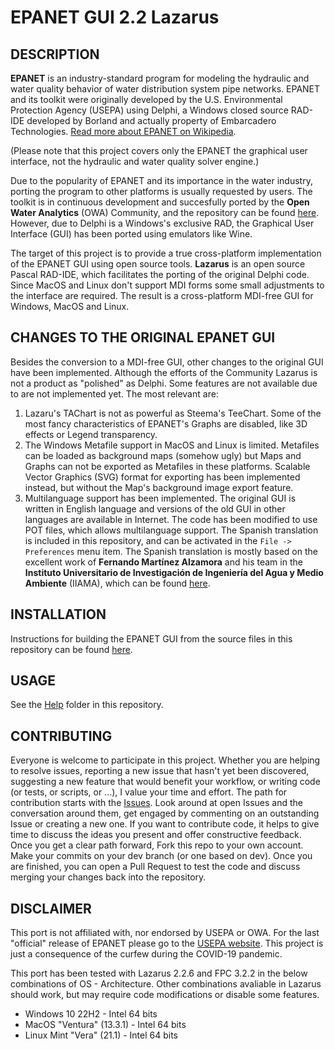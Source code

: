 EPANET GUI 2.2 Lazarus
======

## DESCRIPTION

**EPANET** is an industry-standard program for modeling the hydraulic and water quality behavior of water distribution system pipe networks. EPANET and its toolkit were originally developed by the U.S. Environmental Protection Agency (USEPA) using Delphi, a Windows closed source RAD-IDE developed by Borland and actually property of Embarcadero Technologies. [Read more about EPANET on Wikipedia](https://en.wikipedia.org/wiki/EPANET). 

(Please note that this project covers only the EPANET the graphical user interface, not the hydraulic and water quality solver engine.)

Due to the popularity of EPANET and its importance in the water industry, porting the program to other platforms is usually requested by users. The toolkit is in continuous development and succesfully ported by the **Open Water Analytics** (OWA) Community, and the repository can be found [here](https://github.com/OpenWaterAnalytics/EPANET/). However, due to Delphi is a Windows's exclusive RAD, the Graphical User Interface (GUI) has been ported using emulators like Wine.

The target of this project is to provide a true cross-platform implementation of the EPANET GUI using open source tools. **Lazarus** is an open source Pascal RAD-IDE, which facilitates the porting of the original Delphi code. Since MacOS and Linux don't support MDI forms some small adjustments to the interface are required. The result is a cross-platform MDI-free GUI for Windows, MacOS and Linux.

## CHANGES TO THE ORIGINAL EPANET GUI

Besides the conversion to a MDI-free GUI, other changes to the original GUI have been implemented. Although the efforts of the Community Lazarus is not a product as "polished" as Delphi. Some features are not available due to are not implemented yet. The most relevant are:
1. Lazaru's TAChart is not as powerful as Steema's TeeChart. Some of the most fancy characteristics of EPANET's Graphs are disabled, like 3D effects or Legend transparency.
2. The Windows Metafile support in MacOS and Linux is limited. Metafiles can be loaded as background maps (somehow ugly) but Maps and Graphs can not be exported as Metafiles in these platforms. Scalable Vector Graphics (SVG) format for exporting has been implemented instead, but without the Map's background image export feature.
3. Multilanguage support has been implemented. The original GUI is written in English language and versions of the old GUI in other languages are available in Internet. The code has been modified to use POT files, which allows multilanguage support. The Spanish translation is included in this repository, and can be activated in the `File -> Preferences` menu item. The Spanish translation is mostly based on the excellent work of **Fernando Martínez Alzamora** and his team in the **Instituto Universitario de Investigación de Ingeniería del Agua y Medio Ambiente** (IIAMA), which can be found [here](https://www.iiama.upv.es/iiama/es/transferencia/software/epanet-esp.html).  


## INSTALLATION

Instructions for building the EPANET GUI from the source files in this repository can be found [here](https://github.com/OpenWaterAnalytics/EPANET/blob/master/BUILDING.md).

## USAGE

See the [Help](http://wateranalytics.org/EPANET/) folder in this repository.

## CONTRIBUTING

Everyone is welcome to participate in this project. Whether you are helping to resolve issues, reporting a new issue that hasn't yet been discovered, suggesting a new feature that would benefit your workflow, or writing code (or tests, or scripts, or ...), I value your time and effort. The path for contribution starts with the [Issues](https://github.com/OpenWaterAnalytics/EPANET/issues). Look around at open Issues and the conversation around them, get engaged by commenting on an outstanding Issue or creating a new one. If you want to contribute code, it helps to give time to discuss the ideas you present and offer constructive feedback. Once you get a clear path forward, Fork this repo to your own account. Make your commits on your dev branch (or one based on dev). Once you are finished, you can open a Pull Request to test the code and discuss merging your changes back into the repository.


## DISCLAIMER
This port is not affiliated with, nor endorsed by USEPA or OWA. For the last "official" release of EPANET please go to the [USEPA website](http://www2.epa.gov/water-research/epanet). This project is just a consequence of the curfew during the COVID-19 pandemic. 

This port has been tested with Lazarus 2.2.6 and FPC 3.2.2 in the below combinations of OS - Architecture. Other combinations avaliable in Lazarus should work, but may require code modifications or disable some features.
- Windows 10 22H2 - Intel 64 bits
- MacOS "Ventura" (13.3.1) - Intel 64 bits
- Linux Mint "Vera" (21.1) - Intel 64 bits



